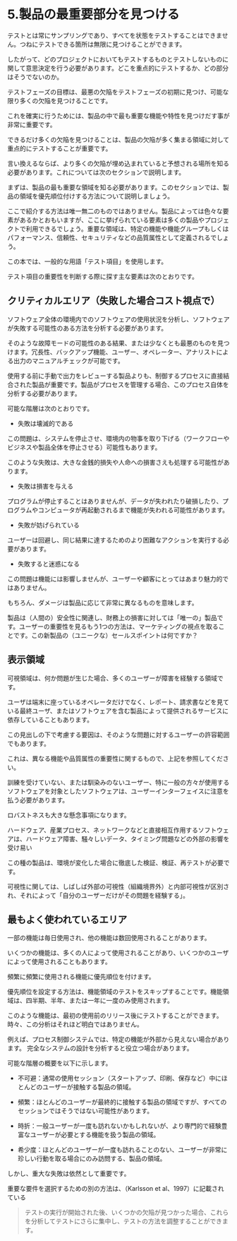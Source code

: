 # 5.製品の最重要部分を見つける

テストとは常にサンプリングであり、すべてを状態をテストすることはできません。つねにテストできる箇所は無限に見つけることができます。

したがって、どのプロジェクトにおいてもテストするものとテストしないものに関して意思決定を行う必要があります。どこを重点的にテストするか、どの部分はそうでないのか。

テストフェーズの目標は、最悪の欠陥をテストフェーズの初期に見つけ、可能な限り多くの欠陥を見つけることです。

これを確実に行うためには、製品の中で最も重要な機能や特性を見つけだす事が非常に重要です。

できるだけ多くの欠陥を見つけることは、製品の欠陥が多く集まる領域に対して重点的にテストすることが重要です。

言い換えるならば、より多くの欠陥が埋め込まれていると予想される場所を知る必要があります。これについては次のセクションで説明します。

まずは、製品の最も重要な領域を知る必要があります。このセクションでは、製品の領域を優先順位付けする方法について説明しましょう。

ここで紹介する方法は唯一無二のものではありません。製品によっては色々な要素があるかとおもいますが、ここに挙げられている要素は多くの製品やプロジェクトで利用できるでしょう。重要な領域は、特定の機能や機能グループもしくはパフォーマンス、信頼性、セキュリティなどの品質属性として定義されるでしょう。

この本では、一般的な用語「テスト項目」を使用します。

テスト項目の重要性を判断する際に探す主な要素は次のとおりです。

## クリティカルエリア（失敗した場合コスト視点で）

ソフトウェア全体の環境内でのソフトウェアの使用状況を分析し、ソフトウェアが失敗する可能性のある方法を分析する必要があります。

そのような故障モードの可能性のある結果、または少なくとも最悪のものを見つけます。冗長性、バックアップ機能、ユーザー、オペレーター、アナリストによる出力のマニュアルチェックが可能です。

使用する前に手動で出力をレビューする製品よりも、制御するプロセスに直接結合された製品が重要です。製品がプロセスを管理する場合、このプロセス自体を分析する必要があります。

可能な階層は次のとおりです。

* 失敗は壊滅的である

この問題は、システムを停止させ、環境内の物事を取り下げる（ワークフローやビジネスや製品全体を停止させる）可能性もあります。

このような失敗は、大きな金銭的損失や人命への損害さえも処理する可能性があります。

* 失敗は損害を与える

プログラムが停止することはありませんが、データが失われたり破損したり、プログラムやコンピュータが再起動されるまで機能が失われる可能性があります。

* 失敗が妨げられている

ユーザーは回避し、同じ結果に達するためのより困難なアクションを実行する必要があります。

* 失敗すると迷惑になる

この問題は機能には影響しませんが、ユーザーや顧客にとってはあまり魅力的ではありません。

もちろん、ダメージは製品に応じて非常に異なるものを意味します。

製品は（人間の）安全性に関連し、財務上の損害に対しては「唯一の」製品です。ユーザーの重要性を見るもう1つの方法は、マーケティングの視点を取ることです。この新製品の（ユニークな）セールスポイントは何ですか？

## 表示領域

可視領域は、何か問題が生じた場合、多くのユーザーが障害を経験する領域です。

ユーザは端末に座っているオペレータだけでなく、レポート、請求書などを見ている最終ユーザ、またはソフトウェアを含む製品によって提供されるサービスに依存していることもあります。

この見出しの下で考慮する要因は、そのような問題に対するユーザーの許容範囲でもあります。

これは、異なる機能や品質属性の重要性に関するもので、上記を参照してください。

訓練を受けていない、または馴染みのないユーザー、特に一般の方々が使用するソフトウェアを対象としたソフトウェアは、ユーザーインターフェイスに注意を払う必要があります。

ロバストネスも大きな懸念事項になります。

ハードウェア、産業プロセス、ネットワークなどと直接相互作用するソフトウェアは、ハードウェア障害、騒々しいデータ、タイミング問題などの外部の影響を受け易い

この種の製品は、環境が変化した場合に徹底した検証、検証、再テストが必要です。

可視性に関しては、しばしば外部の可視性（組織境界外）と内部可視性が区別され、それによって「自分のユーザーだけがその問題を経験する」。

## 最もよく使われているエリア

一部の機能は毎日使用され、他の機能は数回使用されることがあります。

いくつかの機能は、多くの人によって使用されることがあり、いくつかのユーザによって使用されることもあります。

頻繁に頻繁に使用される機能に優先順位を付けます。

優先順位を設定する方法は、機能領域のテストをスキップすることです。機能領域は、四半期、半年、または一年に一度のみ使用されます。

このような機能は、最初の使用前のリリース後にテストすることができます。 時々、この分析はそれほど明白ではありません。

例えば、プロセス制御システムでは、特定の機能が外部から見えない場合があります。 完全なシステムの設計を分析すると役立つ場合があります。

可能な階層の概要を以下に示します。

* 不可避：通常の使用セッション（スタートアップ、印刷、保存など）中にほとんどのユーザーが接触する製品の領域。

* 頻繁：ほとんどのユーザーが最終的に接触する製品の領域ですが、すべてのセッションではそうではない可能性があります。

* 時折：一般ユーザーが一度も訪れないかもしれないが、より専門的で経験豊富なユーザーが必要とする機能を扱う製品の領域。

* 希少度：ほとんどのユーザーが一度も訪れることのない、ユーザーが非常に珍しい行動を取る場合にのみ訪問する、製品の領域。

しかし、重大な失敗は依然として重要です。

重要な要件を選択するための別の方法は、（Karlsson et al、1997）に記載されている

> テストの実行が開始された後、いくつかの欠陥が見つかった場合、これらを分析してテストにさらに集中し、テストの方法を調整することができます。



